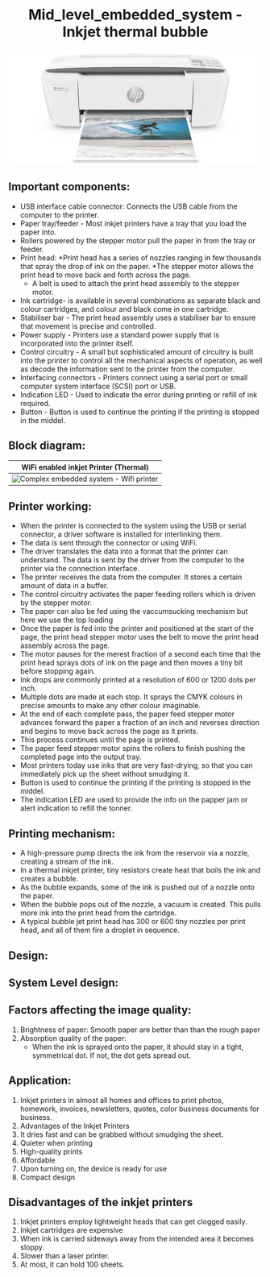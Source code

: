 <h1 align="center">Mid_level_embedded_system - Inkjet thermal bubble</h1>

<p align="center">
  <img width="680" src="https://github.com/Y-133/M2-EmbSys/blob/main/images/hp-deskjet-3755.jpg" alt="Inkjet">
</p>

## Important components:
* USB interface cable connector: Connects the USB cable from the computer to the printer.
* Paper tray/feeder - Most inkjet printers have a tray that you load the paper into.
*  Rollers powered by the stepper motor pull the paper in from the tray or feeder.
* Print head:
  *Print head has a series of nozzles ranging in few thousands that spray the drop of ink on the paper.
  *The stepper motor allows the print head to move back and forth across the page.
  * A belt is used to attach the print head assembly to the stepper motor. 
* Ink cartridge- is available in several combinations as separate black and colour cartridges, and colour and black come in one cartridge.
* Stabiliser bar - The print head assembly uses a stabiliser bar to ensure that movement is precise and controlled.
* Power supply - Printers use a standard power supply that is incorporated into the printer itself.
* Control circuitry - A small but sophisticated amount of circuitry is built into the printer to control all the mechanical aspects of operation, as well as decode the information sent to the printer from the computer.
*  Interfacing connectors - Printers connect using a serial port or small computer system interface (SCSI) port or USB.
*  Indication LED - Used to indicate the error during printing or refill of ink required.
*  Button - Button is used to continue the printing if the printing is stopped in the middel.

## Block diagram:
|WiFi enabled inkjet Printer (Thermal)|
|:--:|
|![Complex embedded system - Wifi printer](https://user-images.githubusercontent.com/98869524/154610641-2bd0a37f-89fc-4b91-978f-a4a1ef549afa.jpg)|

## Printer working: 
* When the printer is connected to the system using the USB or serial connector, a driver software is installed for interlinking them. 
* The data is sent through the connector or using WiFi. 
* The driver translates the data into a format that the printer can understand. The data is sent by the driver from the computer to the printer via the connection interface.
* The printer receives the data from the computer. It stores a certain amount of data in a buffer. 
* The control circuitry activates the paper feeding rollers which is driven by the stepper motor.
* The paper can also be fed using the vaccumsucking mechanism but here we use the top loading 
* Once the paper is fed into the printer and positioned at the start of the page, the print head stepper motor uses the belt to move the print head assembly across the page. 
* The motor pauses for the merest fraction of a second each time that the print head sprays dots of ink on the page and then moves a tiny bit before stopping again. 
* Ink drops are commonly printed at a resolution of 600 or 1200 dots per inch. 
* Multiple dots are made at each stop. It sprays the CMYK colours in precise amounts to make any other colour imaginable.
* At the end of each complete pass, the paper feed stepper motor advances forward the paper a fraction of an inch and reverses direction and begins to move back across the page  as it prints.
* This process continues until the page is printed. 
* The paper feed stepper motor spins the rollers to finish pushing the completed page into the output tray. 
* Most printers today use inks that are very fast-drying, so that you can immediately pick up the sheet without smudging it.
* Button is used to continue the printing if the printing is stopped in the middel.
* The indication LED are used to provide the info on the papper jam or alert indication to refill the tonner.   

## Printing mechanism:
* A high-pressure pump directs the ink from the reservoir via a nozzle, creating a stream of the ink.
* In a thermal inkjet printer, tiny resistors create heat that boils the ink and creates a bubble.
* As the bubble expands, some of the ink is pushed out of a nozzle onto the paper. 
* When the bubble pops out of the nozzle, a vacuum is created. This pulls more ink into the print head from the cartridge. 
* A typical bubble jet print head has 300 or 600 tiny nozzles per print head, and all of them fire a droplet in sequence. 

## Design: 
## System Level design:


## Factors affecting the image quality:
1. Brightness of paper: Smooth paper are better than than the rough paper 
2. Absorption quality of the paper:
    * When the ink is sprayed onto the paper, it should stay in a tight, symmetrical dot. If not, the dot gets spread out.

## Application:
1) Inkjet printers in almost all homes and offices to print photos, homework, invoices, newsletters, quotes, color business documents for business. 
2) Advantages of the Inkjet Printers
3) It dries fast and can be grabbed without smudging the sheet.
4) Quieter when printing 
5) High-quality prints
6) Affordable
7) Upon turning on, the device is ready for use
8) Compact design

## Disadvantages of the inkjet printers
1) Inkjet printers employ lightweight heads that can get clogged easily.
2) Inkjet cartridges are expensive
3) When ink is carried sideways away from the intended area it becomes sloppy.
4) Slower than a laser printer.
5) At most, it can hold 100 sheets.
